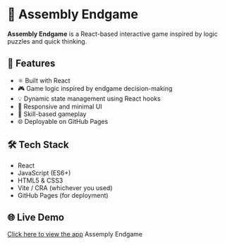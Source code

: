 # 🧩 Assembly Endgame

**Assembly Endgame** is a React-based interactive game inspired by logic puzzles and quick thinking.

## 🚀 Features

- ⚛️ Built with React
- 🎮 Game logic inspired by endgame decision-making
- 💡 Dynamic state management using React hooks
- 🎨 Responsive and minimal UI
- 🧠 Skill-based gameplay 
- 🌐 Deployable on GitHub Pages

## 🛠️ Tech Stack

- React
- JavaScript (ES6+)
- HTML5 & CSS3
- Vite / CRA (whichever you used)
- GitHub Pages (for deployment)

## 🌐 Live Demo

  [Click here to view the app](https://shreyea.github.io/Assembly-Endgame-ReactJS-/)
  Assemply Endgame

